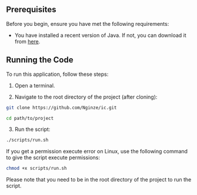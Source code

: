 ## Prerequisites

Before you begin, ensure you have met the following requirements:

- You have installed a recent version of Java. If not, you can download it from [here](https://www.oracle.com/java/technologies/javase-jdk11-downloads.html).

## Running the Code

To run this application, follow these steps:

1. Open a terminal.

2. Navigate to the root directory of the project (after cloning):

```bash
git clone https://github.com/Nginze/ic.git
```

```bash
cd path/to/project
```

3. Run the script:

```bash
./scripts/run.sh
```

If you get a permission execute error on Linux, use the following command to give the script execute permissions:

```bash
chmod +x scripts/run.sh
```

Please note that you need to be in the root directory of the project to run the script.
